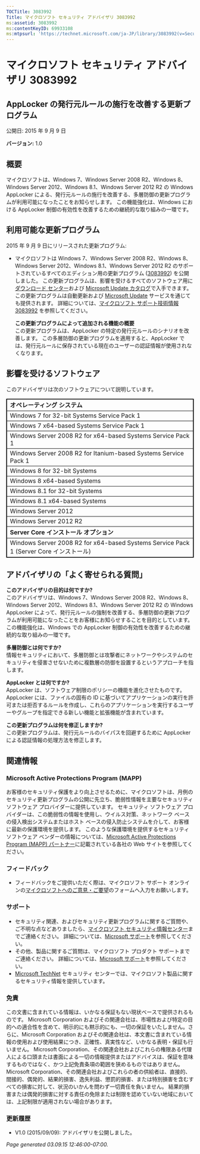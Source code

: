 ```yaml
---
TOCTitle: 3083992
Title: マイクロソフト セキュリティ アドバイザリ 3083992
ms:assetid: 3083992
ms:contentKeyID: 69933108
ms:mtpsurl: 'https://technet.microsoft.com/ja-JP/library/3083992(v=Security.10)'
---
```


マイクロソフト セキュリティ アドバイザリ 3083992
================================================

AppLocker の発行元ルールの施行を改善する更新プログラム
------------------------------------------------------

公開日: 2015 年 9 月 9 日

**バージョン:** 1.0

概要
----

<span id="sectionToggle0"></span>
マイクロソフトは、Windows 7、Windows Server 2008 R2、Windows 8、Windows Server 2012、Windows 8.1、Windows Server 2012 R2 の Windows AppLocker による、発行元ルールの施行を改善する、多層防御の更新プログラムが利用可能になったことをお知らせします。 この機能強化は、Windows における AppLocker 制御の有効性を改善するための継続的な取り組みの一環です。

利用可能な更新プログラム
------------------------

<span id="sectionToggle1"></span>
2015 年 9 月 9 日にリリースされた更新プログラム:

-   マイクロソフトは Windows 7、Windows Server 2008 R2、Windows 8、Windows Server 2012、Windows 8.1、Windows Server 2012 R2 のサポートされているすべてのエディション用の更新プログラム ([3083992](https://support.microsoft.com/kb/3083992)) を公開しました。 この更新プログラムは、影響を受けるすべてのソフトウェア用に[ダウンロード センター](https://www.microsoft.com/download/default.aspx)および [Microsoft Update カタログ](https://go.microsoft.com/fwlink/?linkid=96155)で入手できます。 この更新プログラムは自動更新および [Microsoft Update](https://go.microsoft.com/fwlink/?linkid=40747) サービスを通じても提供されます。 詳細については、[マイクロソフト サポート技術情報 3083992](https://support.microsoft.com/kb/3083992) を参照してください。

    **この更新プログラムによって追加される機能の概要**  
    この更新プログラムは、AppLocker の特定の発行元ルールのシナリオを改善します。 この多層防御の更新プログラムを適用すると、AppLocker では、発行元ルールに保存されている現在のユーザーの認証情報が使用されなくなります。

影響を受けるソフトウェア
------------------------

<span id="sectionToggle2"></span>
このアドバイザリは次のソフトウェアについて説明しています。

<p> </p> 
<table style="border:1px solid black;">
<colgroup>
<col width="100%" />
</colgroup>
<tbody>
<tr class="odd">
<td style="border:1px solid black;"><strong>オペレーティング システム</strong></td>
</tr>
<tr class="even">
<td style="border:1px solid black;">Windows 7 for 32-bit Systems Service Pack 1</td>
</tr>
<tr class="odd">
<td style="border:1px solid black;">Windows 7 x64-based Systems Service Pack 1</td>
</tr>
<tr class="even">
<td style="border:1px solid black;">Windows Server 2008 R2 for x64-based Systems Service Pack 1</td>
</tr>
<tr class="odd">
<td style="border:1px solid black;">Windows Server 2008 R2 for Itanium-based Systems Service Pack 1</td>
</tr>
<tr class="even">
<td style="border:1px solid black;">Windows 8 for 32-bit Systems</td>
</tr>
<tr class="odd">
<td style="border:1px solid black;">Windows 8 x64-based Systems</td>
</tr>
<tr class="even">
<td style="border:1px solid black;">Windows 8.1 for 32-bit Systems</td>
</tr>
<tr class="odd">
<td style="border:1px solid black;">Windows 8.1 x64-based Systems</td>
</tr>
<tr class="even">
<td style="border:1px solid black;">Windows Server 2012</td>
</tr>
<tr class="odd">
<td style="border:1px solid black;">Windows Server 2012 R2</td>
</tr>
<tr class="even">
<td style="border:1px solid black;"><strong>Server Core インストール オプション</strong></td>
</tr>
<tr class="odd">
<td style="border:1px solid black;">Windows Server 2008 R2 for x64-based Systems Service Pack 1 (Server Core インストール)</td>
</tr>
</tbody>
</table>
  
アドバイザリの「よく寄せられる質問」  
------------------------------------
  
<span id="sectionToggle3"></span>
**このアドバイザリの目的は何ですか?**  
このアドバイザリは、Windows 7、Windows Server 2008 R2、Windows 8、Windows Server 2012、Windows 8.1、Windows Server 2012 R2 の Windows AppLocker によって、発行元ルールの強制を改善する、多層防御の更新プログラムが利用可能になったことをお客様にお知らせすることを目的としています。 この機能強化は、Windows での AppLocker 制御の有効性を改善するための継続的な取り組みの一環です。
  
**多層防御とは何ですか?**  
情報セキュリティにおいて、多層防御とは攻撃者にネットワークやシステムのセキュリティを侵害させないために複数層の防御を設置するというアプローチを指します。
  
**AppLocker とは何ですか?**  
AppLocker は、ソフトウェア制限のポリシーの機能を進化させたものです。 AppLocker には、ファイルの固有の ID に基づいてアプリケーションの実行を許可または拒否するルールを作成し、これらのアプリケーションを実行するユーザーやグループを指定できる新しい機能と拡張機能が含まれています。
  
**この更新プログラムは何を修正しますか?**  
この更新プログラムは、発行元ルールのバイパスを回避するために AppLocker による認証情報の処理方法を修正します。
  
関連情報  
--------
  
<span id="sectionToggle4"></span>
### Microsoft Active Protections Program (MAPP)
  
お客様のセキュリティ保護をより向上させるために、マイクロソフトは、月例のセキュリティ更新プログラムの公開に先立ち、脆弱性情報を主要なセキュリティ ソフトウェア プロバイダーに提供しています。 セキュリティ ソフトウェア プロバイダーは、この脆弱性の情報を使用し、ウイルス対策、ネットワーク ベースの侵入検出システムまたはホスト ベースの侵入防止システムを介して、お客様に最新の保護環境を提供します。 このような保護環境を提供するセキュリティ ソフトウェア ベンダーの情報については、[Microsoft Active Protections Program (MAPP) パートナー](https://go.microsoft.com/fwlink/?linkid=215201)に記載されている各社の Web サイトを参照してください。
  
### フィードバック
  
-   フィードバックをご提供いただく際は、マイクロソフト サポート オンラインの[マイクロソフトへのご意見・ご要望](https://support.microsoft.com/kb/?scid=sw;en;1257&amp;showpage=1&amp;ws=technet&amp;sd=tech)のフォームへ入力をお願いします。
  
### サポート
  
-   セキュリティ関連、およびセキュリティ更新プログラムに関するご質問や、ご不明な点などありましたら、[マイクロソフト セキュリティ情報センター](https://go.microsoft.com/fwlink/?linkid=21131)までご連絡ください。 詳細については、[Microsoft サポート](https://support.microsoft.com/)を参照してください。  
-   その他、製品に関するご質問は、マイクロソフト プロダクト サポートまでご連絡ください。 詳細については、[Microsoft サポート](https://go.microsoft.com/fwlink/?linkid=21155)を参照してください。  
-   [Microsoft TechNet](https://go.microsoft.com/fwlink/?linkid=21132) セキュリティ センターでは、マイクロソフト製品に関するセキュリティ情報を提供しています。
  
### 免責
  
この文書に含まれている情報は、いかなる保証もない現状ベースで提供されるものです。 Microsoft Corporation およびその関連会社は、市場性および特定の目的への適合性を含めて、明示的にも黙示的にも、一切の保証をいたしません。さらに、Microsoft Corporation およびその関連会社は、本文書に含まれている情報の使用および使用結果につき、正確性、真実性など、いかなる表明・保証も行いません。 Microsoft Corporation、その関連会社およびこれらの権限ある代理人による口頭または書面による一切の情報提供またはアドバイスは、保証を意味するものではなく、かつ上記免責条項の範囲を狭めるものではありません。Microsoft Corporation、その関連会社およびこれらの者の供給者は、直接的、間接的、偶発的、結果的損害、逸失利益、懲罰的損害、または特別損害を含むすべての損害に対して、状況のいかんを問わず一切責任を負いません。 結果的損害または偶発的損害に対する責任の免除または制限を認めていない地域においては、上記制限が適用されない場合があります。
  
### 更新履歴
  
-   V1.0 (2015/09/09): アドバイザリを公開しました。
  
*Page generated 03.09.15 12:46:00-07:00.*